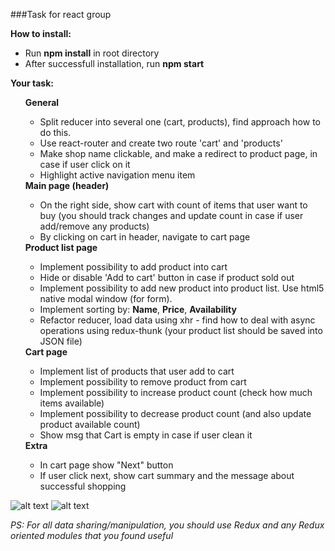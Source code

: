 ###Task for react group

<b>How to install:</b>
<ul>
    <li>Run <b>npm install</b> in root directory</li>
    <li>After successfull installation, run <b>npm start</b></li>
</ul>

<b>Your task:</b> 
<ul>
    <b>General</b>
        <ul>
            <li>Split reducer into several one (cart, products), find approach how to do this.</li>
            <li>Use react-router and create two route 'cart' and 'products'</li>
            <li>Make shop name clickable, and make a redirect to product page, in case if user click on it </li>
            <li>Highlight active navigation menu item</li>
        </ul>
    <b>Main page (header)</b>
    <ul>
        <li>On the right side, show cart with count of items that user want to buy (you should track changes and update count in case if user add/remove any products)</li>
        <li>By clicking on cart in header, navigate to cart page</li>
    </ul>
    <b>Product list page</b>
    <ul>
        <li>Implement possibility to add product into cart</li>
        <li>Hide or disable 'Add to cart' button in case if product sold out</li>
        <li>Implement possibility to add new product into product list. Use html5 native modal window (for form).</li>
        <li>Implement sorting by: <b>Name</b>, <b>Price</b>, <b>Availability</b></li>
        <li>Refactor reducer, load data using xhr - find how to deal with async operations using redux-thunk (your product list should be saved into JSON file)</li>
    </ul>
    <b>Cart page</b>
    <ul>
        <li>Implement list of products that user add to cart</li>
        <li>Implement possibility to remove product from cart</li>
        <li>Implement possibility to increase product count (check how much items available)</li>
        <li>Implement possibility to decrease product count (and also update product available count)</li>
        <li>Show msg that Cart is empty in case if user clean it</li>
    </ul>
    <b>Extra</b>
    <ul>
        <li>In cart page show "Next" button</li>
        <li>If user click next, show cart summary and the message about successful shopping</li>
    </ul>
</ul>


![alt text](https://ibb.co/gutO5J)
![alt text](https://ibb.co/nBqd5J)

<i>PS: For all data sharing/manipulation, you should use Redux and any Redux oriented modules that you found useful</i>
